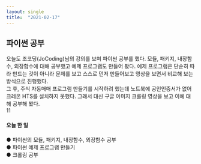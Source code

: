 ```yaml
---
layout: single
title:  "2021-02-17"
---
```


## 파이썬 공부  
오늘도 조코딩(JoCoding)님의 강의를 보며 파이썬 공부를 했다. 모듈, 패키지, 내장함수, 외장함수에 대해 공부했고 예제 프로그램도 만들어 봤다. 예제 프로그램은 단순히 따라 만드는 것이 아니라 문제를 보고 스스로 먼저 만들어보고 영상을 보면서 비교해 보는 방식으로 진행했다.  
그 후, 주식 자동매매 프로그램 만들기를 시작하려 했는데 노트북에 공인인증서가 없어 크레온 HTS를 설치하지 못했다. 그래서 대신 구글 이미지 크롤링 영상을 보고 이에 대해 공부해 봤다.  
11
#### 오늘 한 일  
● 파이썬의 모듈, 패키지, 내장함수, 외장함수 공부  
● 파이썬 예제 프로그램 만들기  
● 크롤링 공부
